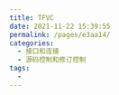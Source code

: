```yaml
---
title: TFVC
date: 2021-11-22 15:39:55
permalink: /pages/e3aa14/
categories:
  - 接口和连接
  - 源码控制和修订控制
tags:
  - 
---
```

